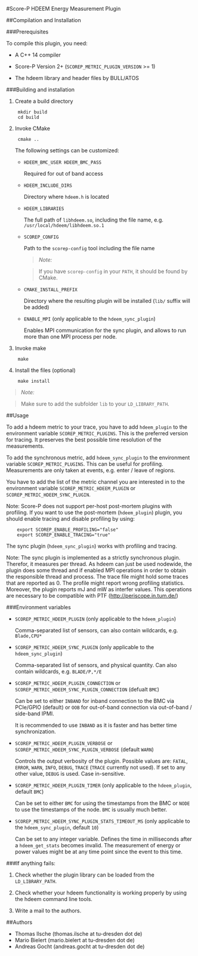 #Score-P HDEEM Energy Measurement Plugin

##Compilation and Installation

###Prerequisites

To compile this plugin, you need:

* A C++ 14 compiler

* Score-P Version 2+ (`SCOREP_METRIC_PLUGIN_VERSION` >= 1)

* The hdeem library and header files by BULL/ATOS

###Building and installation

1. Create a build directory

        mkdir build
        cd build

2. Invoke CMake

        cmake ..

    The following settings can be customized:

    * `HDEEM_BMC_USER HDEEM_BMC_PASS`

        Required for out of band access

    * `HDEEM_INCLUDE_DIRS`

        Directory where `hdeem.h` is located

    * `HDEEM_LIBRARIES`

        The full path of `libhdeem.so`, including the file name, e.g. `/usr/local/hdeem/libhdeem.so.1`

    * `SCOREP_CONFIG`

        Path to the `scorep-config` tool including the file name

        > *Note:*
        
        > If you have `scorep-config` in your `PATH`, it should be found by CMake.

    * `CMAKE_INSTALL_PREFIX`

        Directory where the resulting plugin will be installed (`lib/` suffix will be added)

    * `ENABLE_MPI` (only applicable to the `hdeem_sync_plugin`)

        Enables MPI communication for the sync plugin, and allows to run more than one MPI process
        per node.

3. Invoke make

        make

4. Install the files (optional)

        make install

> *Note:*

> Make sure to add the subfolder `lib` to your `LD_LIBRARY_PATH`.

##Usage

To add a hdeem metric to your trace, you have to add `hdeem_plugin` to the environment variable
`SCOREP_METRIC_PLUGINS`. This is the preferred version for tracing. It preserves the best possible
time resolution of the measurements.

To add the synchronous metric, add `hdeem_sync_plugin` to the environment variable
`SCOREP_METRIC_PLUGINS`. This can be useful for profiling. Measurements are only taken at events,
e.g. enter / leave of regions.

You have to add the list of the metric channel you are interested in to the environment variable
`SCOREP_METRIC_HDEEM_PLUGIN` or `SCOREP_METRIC_HDEEM_SYNC_PLUGIN`.

Note: Score-P does not support per-host post-mortem plugins with profiling. If you want to use the
post-mortem (`hdeem_plugin`) plugin, you should enable tracing and disable profiling by using:

        export SCOREP_ENABLE_PROFILING="false"
        export SCOREP_ENABLE_TRACING="true"

The sync plugin (`hdeem_sync_plugin`) works with profiling and tracing.

Note: The sync plugin is implemented as a strictly synchronous plugin. Therefor, it measures per
thread. As hdeem can just be used nodewide, the plugin does some thread and if enabled MPI
operations in order to obtain the responsible thread and process. The trace file might hold some
traces that are reported as 0. The profile might report wrong profiling statistics. Moreover, the
plugin reports mJ and mW as interfer values. This operations are necessary to be compatible with PTF
(http://periscope.in.tum.de/)

###Environment variables

* `SCOREP_METRIC_HDEEM_PLUGIN` (only applicable to the `hdeem_plugin`)

    Comma-separated list of sensors, can also contain wildcards, e.g. `Blade,CPU*`

* `SCOREP_METRIC_HDEEM_SYNC_PLUGIN` (only applicable to the `hdeem_sync_plugin`)
    
    Comma-separated list of sensors, and physical quantity. Can also contain wildcards, e.g.
    `BLADE/P,*/E`

* `SCOREP_METRIC_HDEEM_PLUGIN_CONNECTION` or `SCOREP_METRIC_HDEEM_SYNC_PLUGIN_CONNECTION` (defualt
    `BMC`)

    Can be set to either `INBAND` for inband connection to the BMC via PCIe/GPIO (default) or `OOB`
    for out-of-band connection via out-of-band / side-band IPMI.

    It is recommended to use `INBAND` as it is faster and has better time synchronization.

* `SCOREP_METRIC_HDEEM_PLUGIN_VERBOSE` or `SCOREP_METRIC_HDEEM_SYNC_PLUGIN_VERBOSE` (default `WARN`)

    Controls the output verbosity of the plugin. Possible values are: `FATAL`, `ERROR`, `WARN`,
    `INFO`, `DEBUG`, `TRACE` (`TRACE` currently not used). If set to any other value, `DEBUG` is
    used. Case in-sensitive.

* `SCOREP_METRIC_HDEEM_PLUGIN_TIMER` (only applicable to the `hdeem_plugin`, default `BMC`)

    Can be set to either `BMC` for using the timestamps from the BMC or `NODE` to use the timestamps
    of the node. `BMC` is usually much better.

* `SCOREP_METRIC_HDEEM_SYNC_PLUGIN_STATS_TIMEOUT_MS` (only applicable to the `hdeem_sync_plugin`,
    default `10`)

    Can be set to any integer variable. Defines the time in milliseconds after a `hdeem_get_stats`
    becomes invalid. The measurement of energy or power values might be at any time point since the
    event to this time.


###If anything fails:

1. Check whether the plugin library can be loaded from the `LD_LIBRARY_PATH`.

2. Check whether your hdeem functionality is working properly by using the hdeem command line tools.

3. Write a mail to the authors.

##Authors

* Thomas Ilsche (thomas.ilsche at tu-dresden dot de)
* Mario Bielert (mario.bielert at tu-dresden dot de)
* Andreas Gocht (andreas.gocht at tu-dresden dot de)
